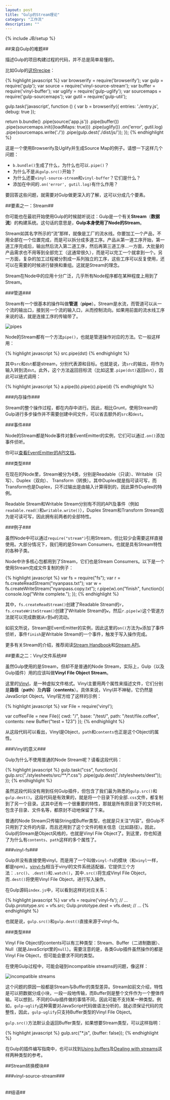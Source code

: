 ```yaml
---
layout: post
title: "Gulp的Stream理论"
category: "工作流"
description: ""
---
```

{% include JB/setup %}

##来自Gulp的难题##

描述Gulp的项目构建过程的代码，并不总是简单易懂的。

比如Gulp的[这份recipe][]：

{% highlight javascript %}
var browserify = require('browserify');
var gulp = require('gulp');
var source = require('vinyl-source-stream');
var buffer = require('vinyl-buffer');
var uglify = require('gulp-uglify');
var sourcemaps = require('gulp-sourcemaps');
var gutil = require('gulp-util');

gulp.task('javascript', function () {
  var b = browserify({
    entries: './entry.js',
    debug: true
  });

  return b.bundle()
    .pipe(source('app.js'))
    .pipe(buffer())
    .pipe(sourcemaps.init({loadMaps: true}))
    .pipe(uglify())
    .on('error', gutil.log)
    .pipe(sourcemaps.write('./'))
    .pipe(gulp.dest('./dist/js/'));
});
{% endhighlight %}

这是一个使用Browserify及Uglify并生成Source Map的例子。请想一下这样几个问题：

- `b.bundle()`生成了什么，为什么也可以`.pipe()`？
- 为什么不是从`gulp.src()`开始？
- 为什么还要`vinyl-source-stream`和`vinyl-buffer`？它们是什么？
- 添加在中间的`.on('error', gutil.log)`有什么作用？

要回答这些问题，就需要对Gulp做更深入的了解，这可以分成几个要素。

##要素之一：Stream##

你可能也在最初开始使用Gulp的时候就听说过：Gulp是一个有关**Stream**（**数据流**）的构建系统。这句话的意思是，**Gulp本身使用了Node的Stream**。

Stream如其名字所示的“流”那样，就像是工厂的流水线。你要加工一个产品，不用全部在一个位置完成，而是可以拆分成多道工序。产品从第一道工序开始，第一道工序完成后，输出然后流入第二道工序，然后再第三道工序...一方面，大批量的产品需求也不用等到全部完工（这通常很久），而是可以完工一个就拿到一个。另一方面，复杂的加工过程被分割成一系列独立的工序，这些工序可以反复使用，还可以在需要的时候进行替换和重组。这就是Stream的理念。

Stream在Node中的应用十分广泛，几乎所有Node程序都在某种程度上用到了Stream。

###管道###

Stream有一个很基本的操作叫做**管道**（**pipe**）。Stream是水流，而管道可以从一个流的输出口，接到另一个流的输入口，从而控制流向。如果用前面的流水线工序来说的话，就是连接工序的传输带了。

![pipes][img_pipes]

Node的Stream都有一个方法`pipe()`，也就是管道操作对应的方法。它一般这样用：

{% highlight javascript %}
src.pipe(dst)
{% endhighlight %}

其中`src`和`dst`都是stream，分别代表源和目标。也就是说，流`src`的输出，将作为输入转到流`dst`。此外，这个方法返回目标流（比如这里`.pipe(dst)`返回`dst`），因此可以链式调用：

{% highlight javascript %}
a.pipe(b).pipe(c).pipe(d)
{% endhighlight %}

###内存操作###

Stream的整个操作过程，都在内存中进行。因此，相比Grunt，使用Stream的Gulp进行多步操作并不需要创建中间文件，可以省去额外的`src`和`dest`。

###事件###

Node的Stream都是Node事件对象EventEmitter的实例，它们可以通过`.on()`添加事件侦听。

你可以[查看EventEmitter的API文档][]。

###类型###

在现在的Node里，Stream被分为4类，分别是Readable（只读）、Writable（只写）、Duplex（双向）、 Transform（转换）。其中Duplex就是指可读可写，而Transform也是Duplex，只不过输出是由输入计算得到的，因此算作Duplex的特例。

Readable Stream和Writable Stream分别有不同的API及事件（例如`readable.read()`和`writable.write()`），Duplex Stream和Transform Stream因为是可读可写，因此拥有前两者的全部特性。

###例子###

虽然Node中可以通过`require("stream")`引用Stream，但比较少会需要这样直接使用。大部分情况下，我们用的是Stream Consumers，也就是具有Stream特性的各种子类。

Node中许多核心包都用到了Stream，它们也是Stream Consumers。以下是一个使用Stream完成文件复制的例子：

{% highlight javascript %}
var fs = require("fs");
var r = fs.createReadStream("nyanpass.txt");
var w = fs.createWriteStream("nyanpass.copy.txt");
r.pipe(w).on("finish", function(){
    console.log("Write complete.");
});
{% endhighlight %}

其中，`fs.createReadStream()`创建了Readable Stream的`r`，`fs.createWriteStream()`创建了Writable Stream的`w`，然后`r.pipe(w)`这个管道方法就可以完成数据从`r`到`w`的流动。

如前文所说，Stream是EventEmitter的实例，因此这里的`on()`方法为`w`添加了事件侦听，事件`finish`是Writable Stream的一个事件，触发于写入操作完成。

更多有关Stream的介绍，推荐阅读[Stream Handbook][]和[Stream API][]。

##要素之二：Vinyl文件系统##

虽然Gulp使用的是Stream，但却不是普通的Node Stream，实际上，Gulp（以及Gulp插件）用的应该叫做**Vinyl File Object Stream**。

这里的[Vinyl][]，是一种虚拟文件格式。Vinyl主要用两个属性来描述文件，它们分别是**路径**（**path**）及**内容**（**contents**）。具体来说，Vinyl并不神秘，它仍然是JavaScript Object。Vinyl官方给了这样的示例：

{% highlight javascript %}
var File = require('vinyl');

var coffeeFile = new File({
  cwd: "/",
  base: "/test/",
  path: "/test/file.coffee",
  contents: new Buffer("test = 123")
});
{% endhighlight %}

从这段代码可以看出，Vinyl是Object，`path`和`contents`也正是这个Object的属性。

###Vinyl的意义###

Gulp为什么不使用普通的Node Stream呢？请看这段代码：

{% highlight javascript %}
gulp.task("css", function(){
    gulp.src("./stylesheets/src/**/*.css")
        .pipe(gulp.dest("./stylesheets/dest"));
});
{% endhighlight %}

虽然这段代码没有用到任何Gulp插件，但包含了我们最为熟悉的`gulp.src()`和`gulp.dest()`。这段代码是有效果的，就是将一个目录下的全部`.css`文件，都复制到了另一个目录。这其中还有一个很重要的特性，那就是所有原目录下的文件树，包含子目录、文件名等，都原封不动地保留了下来。

普通的Node Stream只传输String或Buffer类型，也就是只关注“内容”。但Gulp不只用到了文件的内容，而且还用到了这个文件的相关信息（比如路径）。因此，Gulp的Stream是Object风格的，也就是Vinyl File Object了。到这里，你也知道了为什么有`contents`、`path`这样的多个属性了。

###vinyl-fs###

Gulp并没有直接使用vinyl，而是用了一个叫做`vinyl-fs`的模块（和`vinyl`一样，都是npm）。[vinyl-fs][]相当于vinyl的文件系统适配器，它提供三个方法：`.src()`、`.dest()`和`.watch()`，其中`.src()`将生成Vinyl File Object，而`.dest()`将使用Vinyl File Object，进行写入操作。

在Gulp源码`index.js`中，可以看到这样的对应关系：

{% highlight javascript %}
var vfs = require('vinyl-fs');
// ...
Gulp.prototype.src = vfs.src;
Gulp.prototype.dest = vfs.dest;
// ...
{% endhighlight %}

也就是说，`gulp.src()`和`gulp.dest()`直接来源于vinyl-fs。

###类型###

Vinyl File Object的contents可以有三种类型：Stream、Buffer（二进制数据）、Null（就是JavaScript里的`null`）。需要注意的是，各类Gulp插件虽然操作的都是Vinyl File Object，但可能会要求不同的类型。

在使用Gulp过程中，可能会碰到incompatible streams的问题，像这样：

![incompatible streams][img_incompatible_streams]

这个问题的原因一般都是Stream与Buffer的类型差异。Stream如前文介绍，特性是可以把数据分成小块，一段一段地传输，而Buffer则是整个文件作为一个整体传输。可以想到，不同的Gulp插件做的事情不同，因此可能不支持某一种类型。例如，`gulp-uglify`这种需要对JavaScript代码做语法分析的，就必须保证代码的完整性，因此，`gulp-uglify`只支持Buffer类型的Vinyl File Object。

`gulp.src()`方法默认会返回Buffer类型，如果想要Stream类型，可以这样指明：

{% highlight javascript %}
gulp.src("*.js", {buffer: false});
{% endhighlight %}

在Gulp的插件编写指南中，也可以找到[Using buffers][]及[Dealing with streams][]这样两种类型的参考。

##Stream转换模块##

###vinyl-source-stream###

######

##结语##


[img_pipes]: {{POSTS_IMG_PATH}}/201509/pipes.jpg "pipes"
[img_incompatible_streams]: {{POSTS_IMG_PATH}}/201509/incompatible_streams.png "incompatible streams"

[这份recipe]: https://github.com/gulpjs/gulp/blob/master/docs/recipes/browserify-uglify-sourcemap.md "Browserify + Uglify2 with sourcemaps"
[查看EventEmitter的API文档]: https://nodejs.org/api/events.html "Events Node.js v4.1.0 Manual & Documentation"
[Stream Handbook]: https://github.com/substack/stream-handbook "Stream Handbook"
[Stream API]: https://nodejs.org/api/stream.html "Stream Node.js v4.1.0 Manual & Documentation"
[Vinyl]: https://github.com/wearefractal/vinyl "Vinyl"
[vinyl-fs]: https://github.com/wearefractal/vinyl-fs "vinyl-fs"
[Using buffers]: https://github.com/gulpjs/gulp/blob/master/docs/writing-a-plugin/using-buffers.md "Using buffers"
[Dealing with streams]: https://github.com/gulpjs/gulp/blob/master/docs/writing-a-plugin/dealing-with-streams.md "Dealing with streams"